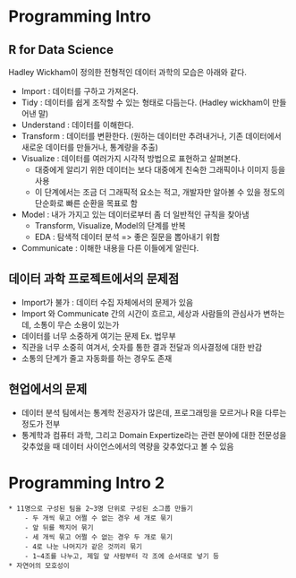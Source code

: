 # Programming Intro

## R for Data Science
 Hadley Wickham이 정의한 전형적인 데이터 과학의 모습은 아래와 같다.
  * Import : 데이터를 구하고 가져온다.
  * Tidy : 데이터를 쉽게 조작할 수 있는 형태로 다듬는다. (Hadley wickham이 만들어낸 말)
  * Understand : 데이터를 이해한다.
  * Transform : 데이터를 변환한다. (원하는 데이터만 추려내거나, 기존 데이터에서 새로운 데이터를 만들거나, 통계량을 추출)
  * Visualize : 데이터를 여러가지 시각적 방법으로 표현하고 살펴본다.
    - 대중에게 알리기 위한 데이터는 보다 대중에게 친숙한 그래픽이나 이미지 등을 사용
    - 이 단계에서는 조금 더 그래픽적 요소는 적고, 개발자만 알아볼 수 있을 정도의 단순화로 빠른 순환을 목표로 함
  * Model : 내가 가지고 있는 데이터로부터 좀 더 일반적인 규칙을 찾아냄
    - Transform, Visualize, Model의 단계를 반복
    - EDA : 탐색적 데이터 분석 => 좋은 질문을 뽑아내기 위함
  * Communicate : 이해한 내용을 다른 이들에게 알린다.

## 데이터 과학 프로젝트에서의 문제점
  * Import가 불가 : 데이터 수집 자체에서의 문제가 있음
  * Import 와 Communicate 간의 시간이 흐르고, 세상과 사람들의 관심사가 변하는데, 소통이 무슨 소용이 있는가
  * 데이터를 너무 소중하게 여기는 문제 Ex. 법무부
  * 직관을 너무 소중히 여겨서, 숫자를 통한 결과 전달과 의사결정에 대한 반감
  * 소통의 단계가 줄고 자동화를 하는 경우도 존재
 
## 현업에서의 문제
  * 데이터 분석 팀에서는 통계학 전공자가 많은데, 프로그래밍을 모르거나 R을 다루는 정도가 전부
  * 통계학과 컴퓨터 과학, 그리고 Domain Expertize라는 관련 분야에 대한 전문성을 갖추었을 때 데이터 사이언스에서의 역량을 갖추었다고 볼 수 있음
  
# Programming Intro 2
	* 11명으로 구성된 팀을 2~3명 단위로 구성된 소그룹 만들기
		- 두 개씩 묶고 어쩔 수 없는 경우 세 개로 묶기
		- 앞 뒤를 짝지어 묶기
		- 세 개씩 묶고 어쩔 수 없는 경우 두 개로 묶기
		- 4로 나눈 나머지가 같은 것끼리 묶기
		- 1~4조를 나누고, 제일 앞 사람부터 각 조에 순서대로 넣기 등
	* 자연어의 모호성이 
